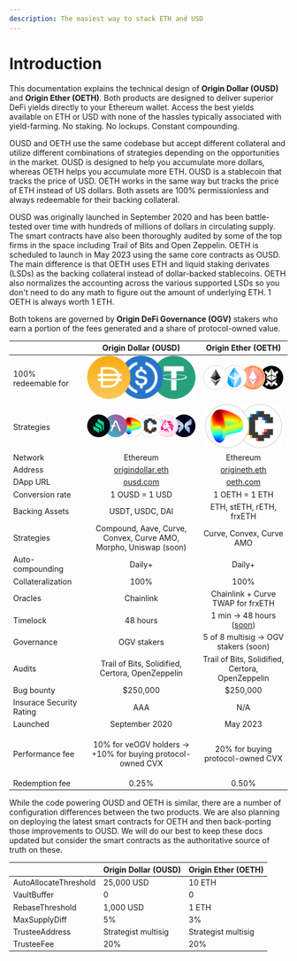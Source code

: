 ```yaml
---
description: The easiest way to stack ETH and USD
---
```


# Introduction

This documentation explains the technical design of **Origin Dollar (OUSD)** and **Origin Ether (OETH)**. Both products are designed to deliver superior DeFi yields directly to your Ethereum wallet. Access the best yields available on ETH or USD with none of the hassles typically associated with yield-farming. No staking. No lockups. Constant compounding.

OUSD and OETH use the same codebase but accept different collateral and utilize different combinations of strategies depending on the opportunities in the market. OUSD is designed to help you accumulate more dollars, whereas OETH helps you accumulate more ETH. OUSD is a stablecoin that tracks the price of USD. OETH works in the same way but tracks the price of ETH instead of US dollars. Both assets are 100% permissionless and always redeemable for their backing collateral.

OUSD was originally launched in September 2020 and has been battle-tested over time with hundreds of millions of dollars in circulating supply. The smart contracts have also been thoroughly audited by some of the top firms in the space including Trail of Bits and Open Zeppelin. OETH is scheduled to launch in May 2023 using the same core contracts as OUSD. The main difference is that OETH uses ETH and liquid staking derivates (LSDs) as the backing collateral instead of dollar-backed stablecoins. OETH also normalizes the accounting across the various supported LSDs so you don't need to do any math to figure out the amount of underlying ETH. 1 OETH is always worth 1 ETH.

Both tokens are governed by **Origin DeFi Governance (OGV)** stakers who earn a portion of the fees generated and a share of protocol-owned value.

|                          |                           Origin Dollar (OUSD)                          |                            Origin Ether (OETH)                            |
| ------------------------ | :---------------------------------------------------------------------: | :-----------------------------------------------------------------------: |
| 100% redeemable for      |    <img src=".gitbook/assets/image (19).png" alt="" data-size="line">   | <img src=".gitbook/assets/image (1) (1) (3).png" alt="" data-size="line"> |
| Strategies               |  <img src=".gitbook/assets/image (2) (2).png" alt="" data-size="line">  |       <img src=".gitbook/assets/image.png" alt="" data-size="line">       |
| Network                  |                                 Ethereum                                |                                  Ethereum                                 |
| Address                  |    [origindollar.eth](https://etherscan.com/address/origindollar.eth)   |        [origineth.eth](https://etherscan.io/address/origineth.eth)        |
| DApp URL                 |                     [ousd.com](https://www.ousd.com)                    |                      [oeth.com](https://www.oeth.com)                     |
| Conversion rate          |                              1 OUSD = 1 USD                             |                               1 OETH = 1 ETH                              |
| Backing Assets           |                             USDT, USDC, DAI                             |                          ETH, stETH, rETH, frxETH                         |
| Strategies               |     Compound, Aave, Curve, Convex, Curve AMO, Morpho, Uniswap (soon)    |                          Curve, Convex, Curve AMO                         |
| Auto-compounding         |                                  Daily+                                 |                                   Daily+                                  |
| Collateralization        |                                   100%                                  |                                    100%                                   |
| Oracles                  |                                Chainlink                                |                     Chainlink + Curve TWAP for frxETH                     |
| Timelock                 |                                 48 hours                                |   1 min -> 48 hours ([soon](https://docs.oeth.com/governance/timelock))   |
| Governance               |                                OGV stakers                              |                   5 of 8 multisig -> OGV stakers (soon)                   |
| Audits                   |             Trail of Bits, Solidified, Certora, OpenZeppelin            |              Trail of Bits, Solidified, Certora, OpenZeppelin             |
| Bug bounty               |                                 $250,000                                |                                  $250,000                                 |
| Insurace Security Rating |                                   AAA                                   |                                    N/A                                    |
| Launched                 |                              September 2020                             |                                  May 2023                                 |
| Performance fee          | <p>10% for veOGV holders -> <br> +10% for buying protocol-owned CVX</p> |                     20% for buying protocol-owned CVX                     |
| Redemption fee           |                                  0.25%                                  |                                   0.50%                                   |

While the code powering OUSD and OETH is similar, there are a number of configuration differences between the two products. We are also planning on deploying the latest smart contracts for OETH and then back-porting those improvements to OUSD.  We will do our best to keep these docs updated but consider the smart contracts as the authoritative source of truth on these.

|                       | Origin Dollar (OUSD) | Origin Ether (OETH) |
| --------------------- | -------------------- | ------------------- |
| AutoAllocateThreshold | 25,000 USD           | 10 ETH              |
| VaultBuffer           | 0                    | 0                   |
| RebaseThreshold       | 1,000 USD            | 1 ETH               |
| MaxSupplyDiff         | 5%                   | 3%                  |
| TrusteeAddress        | Strategist multisig  | Strategist multisig |
| TrusteeFee            | 20%                  | 20%                 |

